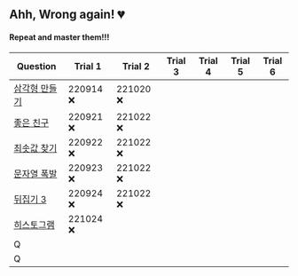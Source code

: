 ## Ahh, Wrong again! :broken_heart:
#### Repeat and master them!!!

|Question|Trial 1|Trial 2|Trial 3|Trial 4|Trial 5|Trial 6|
|--------|-------|-------|-------|-------|-------|-------|
|[삼각형 만들기](https://www.acmicpc.net/problem/1448)|220914 :x:|221020 :x:|||||
|[좋은 친구](https://www.acmicpc.net/problem/3078)|220921 :x:|221022 :x:|||||
|[최솟값 찾기](https://www.acmicpc.net/problem/11003)|220922 :x:|221022 :x:|||||
|[문자열 폭발](https://www.acmicpc.net/problem/9935)|220923 :x:|221022 :x:|||||
|[뒤집기 3](https://www.acmicpc.net/problem/1464)|220924 :x:|221022 :x:|||||
|[히스토그램 ](https://www.acmicpc.net/problem/1464)|221024 :x:||||||
|Q|||||||
|Q|||||||
